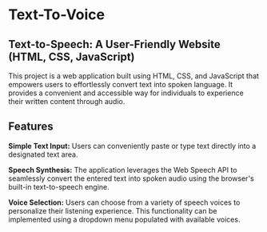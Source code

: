 # Text-To-Voice

## Text-to-Speech: A User-Friendly Website (HTML, CSS, JavaScript)

This project is a web application built using HTML, CSS, and JavaScript that empowers users to effortlessly convert text into spoken language. It provides a convenient and accessible way for individuals to experience their written content through audio.

## Features

**Simple Text Input:** Users can conveniently paste or type text directly into a designated text area.

**Speech Synthesis:** The application leverages the Web Speech API to seamlessly convert the entered text into spoken audio using the browser's built-in text-to-speech engine.

**Voice Selection:**  Users can choose from a variety of speech voices to personalize their listening experience. This functionality can be implemented using a dropdown menu populated with available voices.